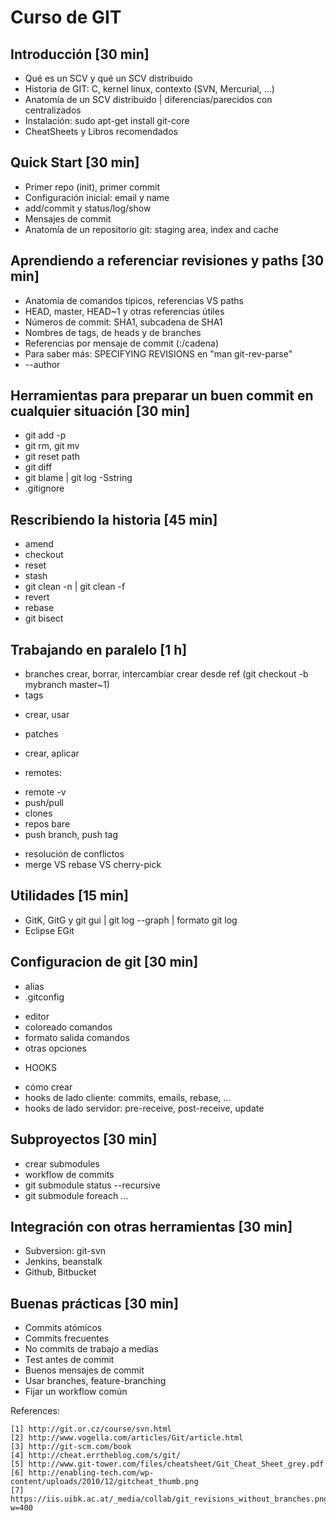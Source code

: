 # Curso de GIT

## Introducción [30 min]
- Qué es un SCV y qué un SCV distribuido
- Historia de GIT: C, kernel linux, contexto (SVN, Mercurial, ...)
- Anatomía de un SCV distribuido | diferencias/parecidos con centralizados
- Instalación: sudo apt-get install git-core
- CheatSheets y Libros recomendados

## Quick Start [30 min]
- Primer repo (init), primer commit
- Configuración inicial: email y name
- add/commit y status/log/show
- Mensajes de commit
- Anatomía de un repositorio git: staging area, index and cache

## Aprendiendo a referenciar revisiones y paths [30 min]
- Anatomía de comandos típicos, referencias VS paths
- HEAD, master, HEAD~1 y otras referencias útiles
- Números de commit: SHA1, subcadena de SHA1
- Nombres de tags, de heads y de branches
- Referencias por mensaje de commit (:/cadena)
- Para saber más: SPECIFYING REVISIONS en "man git-rev-parse"
- --author

## Herramientas para preparar un buen commit en cualquier situación [30 min]
- git add -p
- git rm, git mv
- git reset path
- git diff
- git blame | git log -Sstring
- .gitignore

## Rescribiendo la historia [45 min]
- amend
- checkout
- reset
- stash
- git clean -n | git clean -f
- revert
- rebase
- git bisect

## Trabajando en paralelo [1 h]
- branches
crear, borrar, intercambiar
crear desde ref (git checkout -b mybranch master~1)
- tags
 * crear, usar
- patches
 * crear, aplicar
- remotes: 
 * remote -v
 * push/pull
 * clones
 * repos bare
 * push branch, push tag
- resolución de conflictos
- merge VS rebase VS cherry-pick

## Utilidades [15 min]
- GitK, GitG y git gui | git log --graph | formato git log
- Eclipse EGit

## Configuracion de git [30 min]
- alias
- .gitconfig
 * editor
 * coloreado comandos
 * formato salida comandos
 * otras opciones
- HOOKS
 * cómo crear
 * hooks de lado cliente: commits, emails, rebase, ...
 * hooks de lado servidor: pre-receive, post-receive, update

## Subproyectos [30 min]
- crear submodules
- workflow de commits
- git submodule status --recursive
- git submodule foreach ...

## Integración con otras herramientas [30 min]
- Subversion: git-svn
- Jenkins, beanstalk
- Github, Bitbucket

## Buenas prácticas [30 min]
- Commits atómicos
- Commits frecuentes
- No commits de trabajo a medias
- Test antes de commit
- Buenos mensajes de commit
- Usar branches, feature-branching
- Fijar un workflow común


References:

	[1] http://git.or.cz/course/svn.html
	[2] http://www.vogella.com/articles/Git/article.html
	[3] http://git-scm.com/book
	[4] http://cheat.errtheblog.com/s/git/
	[5] http://www.git-tower.com/files/cheatsheet/Git_Cheat_Sheet_grey.pdf
	[6] http://enabling-tech.com/wp-content/uploads/2010/12/gitcheat_thumb.png
	[7] https://iis.uibk.ac.at/_media/collab/git_revisions_without_branches.png?w=400
